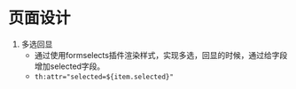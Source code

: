 # 页面设计

1. 多选回显
   - 通过使用formselects插件渲染样式，实现多选，回显的时候，通过给字段增加selected字段。
   - `th:attr="selected=${item.selected}"`